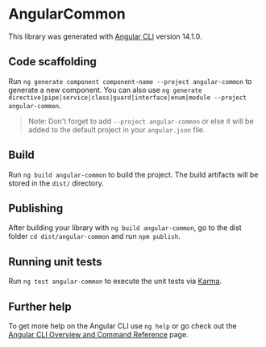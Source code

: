 # AngularCommon

This library was generated with [Angular CLI](https://github.com/angular/angular-cli) version 14.1.0.

## Code scaffolding

Run `ng generate component component-name --project angular-common` to generate a new component. You can also use `ng generate directive|pipe|service|class|guard|interface|enum|module --project angular-common`.
> Note: Don't forget to add `--project angular-common` or else it will be added to the default project in your `angular.json` file. 

## Build

Run `ng build angular-common` to build the project. The build artifacts will be stored in the `dist/` directory.

## Publishing

After building your library with `ng build angular-common`, go to the dist folder `cd dist/angular-common` and run `npm publish`.

## Running unit tests

Run `ng test angular-common` to execute the unit tests via [Karma](https://karma-runner.github.io).

## Further help

To get more help on the Angular CLI use `ng help` or go check out the [Angular CLI Overview and Command Reference](https://angular.io/cli) page.
